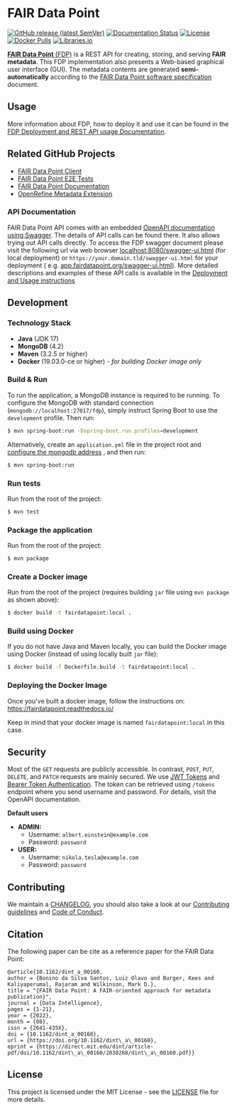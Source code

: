 # FAIR Data Point

[![GitHub release (latest SemVer)](https://img.shields.io/github/v/release/FAIRDataTeam/FAIRDataPoint?sort=semver)](https://github.com/FAIRDataTeam/FAIRDataPoint/releases)
[![Documentation Status](https://readthedocs.org/projects/fairdatapoint/badge/?version=latest)](https://fairdatapoint.readthedocs.io/en/latest/?badge=latest)
[![License](https://img.shields.io/github/license/FAIRDataTeam/FAIRDataPoint)](https://github.com/FAIRDataTeam/FAIRDataPoint/blob/develop/LICENSE)
[![Docker Pulls](https://img.shields.io/docker/pulls/fairdata/fairdatapoint)](https://hub.docker.com/r/fairdata/fairdatapoint)
[![Libraries.io](https://img.shields.io/librariesio/github/FAIRDataTeam/FAIRDataPoint)](https://libraries.io/github/FAIRDataTeam/FAIRDataPoint)

[**FAIR Data Point** (FDP)](https://www.fairdatapoint.org) is a REST API for creating, storing, and serving **FAIR
metadata**. This FDP implementation also presents a Web-based graphical user interface (GUI). The metadata contents are
generated **semi-automatically** according to
the [FAIR Data Point software specification](https://specs.fairdatapoint.org) document.

## Usage

More information about FDP, how to deploy it and use it can be found in
the [FDP Deployment and REST API usage Documentation](https://fairdatapoint.readthedocs.io/).

## Related GitHub Projects

- [FAIR Data Point Client](https://github.com/FAIRDataTeam/FAIRDataPoint-client)
- [FAIR Data Point E2E Tests](https://github.com/FAIRDataTeam/FAIRDataPoint-E2E-Tests)
- [FAIR Data Point Documentation](https://github.com/FAIRDataTeam/FAIRDataPoint-Docs)
- [OpenRefine Metadata Extension](https://github.com/FAIRDataTeam/OpenRefine-metadata-extension)

### API Documentation

FAIR Data Point API comes with an embedded [OpenAPI documentation using Swagger](https://swagger.io/specification/). The
details of API calls can be found there. It also allows trying out API calls directly. To access the FDP swagger
document please visit the following url via web
browser [localhost:8080/swagger-ui.html](http://localhost:8080/swagger-ui.html) (for local deployment)
or `https://your.domain.tld/swagger-ui.html` for your deployment (
e.g. [app.fairdatapoint.org/swagger-ui.html](https://app.fairdatapoint.org/swagger-ui.html)).  More detailed descriptions and examples of these API calls is available in the [Deployment and Usage instructions](https://fairdatapoint.readthedocs.io/)

## Development

### Technology Stack

- **Java** (JDK 17)
- **MongoDB** (4.2)
- **Maven** (3.2.5 or higher)
- **Docker** (19.03.0-ce or higher) - *for building Docker image only*

### Build & Run

To run the application, a MongoDB instance is required to be running. To configure the MongoDB with standard
connection (`mongodb://localhost:27017/fdp`), simply instruct Spring Boot to use the `development` profile. Then run:

```bash
$ mvn spring-boot:run -Dspring-boot.run.profiles=development
```

Alternatively, create an `application.yml` file in the project root
and [configure the mongodb address](https://fairdatapoint.readthedocs.io/en/latest/deployment/advanced-configuration.html#mongo-db)
, and then run:

```bash
$ mvn spring-boot:run
```

### Run tests

Run from the root of the project:

```bash
$ mvn test
```

### Package the application

Run from the root of the project:

```bash
$ mvn package
```

### Create a Docker image

Run from the root of the project (requires building `jar` file using `mvn package` as shown above):

```bash
$ docker build -t fairdatapoint:local .
```

### Build using Docker

If you do not have Java and Maven locally, you can build the Docker image using Docker (instead of using locally
built `jar` file):

```bash
$ docker build -f Dockerfile.build -t fairdatapoint:local .
```

### Deploying the Docker Image

Once you've built a docker image, follow the instructions on:
https://fairdatapoint.readthedocs.io/

Keep in mind that your docker image is named `fairdatapoint:local` in this case.


## Security

Most of the `GET` requests are publicly accessible. In contrast, `POST`, `PUT`, `DELETE`, and `PATCH` requests are
mainly secured. We use [JWT Tokens](https://jwt.io/)
and [Bearer Token Authentication](https://swagger.io/docs/specification/authentication/bearer-authentication/). The
token can be retrieved using `/tokens` endpoint where you send username and password. For details, visit the OpenAPI
documentation.

**Default users**

- **ADMIN:**
    - Username: `albert.einstein@example.com`
    - Password: `password`
- **USER:**
    - Username: `nikola.tesla@example.com`
    - Password: `password`

## Contributing

We maintain a [CHANGELOG](CHANGELOG.md), you should also take a look at our [Contributing guidelines](CONTRIBUTING.md)
and [Code of Conduct](CODE_OF_CONDUCT.md).

## Citation

The following paper can be cite as a reference paper for the FAIR Data Point:

    @article{10.1162/dint_a_00160,
    author = {Bonino da Silva Santos, Luiz Olavo and Burger, Kees and Kaliyaperumal, Rajaram and Wilkinson, Mark D.},
    title = "{FAIR Data Point: A FAIR-oriented approach for metadata publication}",
    journal = {Data Intelligence},
    pages = {1-21},
    year = {2022},
    month = {08},
    issn = {2641-435X},
    doi = {10.1162/dint_a_00160},
    url = {https://doi.org/10.1162/dint\_a\_00160},
    eprint = {https://direct.mit.edu/dint/article-pdf/doi/10.1162/dint\_a\_00160/2038268/dint\_a\_00160.pdf}}
    
## License

This project is licensed under the MIT License - see the [LICENSE](LICENSE) file for more details.
